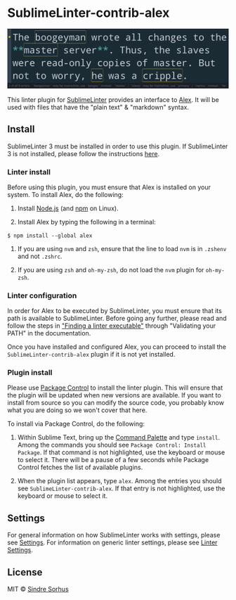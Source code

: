 # SublimeLinter-contrib-alex

![](screenshot.png)

This linter plugin for [SublimeLinter][docs] provides an interface to [Alex](http://alexjs.com). It will be used with files that have the "plain text" & "markdown" syntax.


## Install

SublimeLinter 3 must be installed in order to use this plugin. If SublimeLinter 3 is not installed, please follow the instructions [here][installation].

### Linter install

Before using this plugin, you must ensure that Alex is installed on your system. To install Alex, do the following:

1. Install [Node.js](http://nodejs.org) (and [npm](https://github.com/joyent/node/wiki/Installing-Node.js-via-package-manager) on Linux).

1. Install Alex by typing the following in a terminal:

```
$ npm install --global alex
```

1. If you are using `nvm` and `zsh`, ensure that the line to load `nvm` is in `.zshenv` and not `.zshrc`.

1. If you are using `zsh` and `oh-my-zsh`, do not load the `nvm` plugin for `oh-my-zsh`.

### Linter configuration

In order for Alex to be executed by SublimeLinter, you must ensure that its path is available to SublimeLinter. Before going any further, please read and follow the steps in ["Finding a linter executable"](http://sublimelinter.readthedocs.org/en/latest/troubleshooting.html#finding-a-linter-executable) through "Validating your PATH" in the documentation.

Once you have installed and configured Alex, you can proceed to install the `SublimeLinter-contrib-alex` plugin if it is not yet installed.

### Plugin install

Please use [Package Control][pc] to install the linter plugin. This will ensure that the plugin will be updated when new versions are available. If you want to install from source so you can modify the source code, you probably know what you are doing so we won't cover that here.

To install via Package Control, do the following:

1. Within Sublime Text, bring up the [Command Palette][cmd] and type `install`. Among the commands you should see `Package Control: Install Package`. If that command is not highlighted, use the keyboard or mouse to select it. There will be a pause of a few seconds while Package Control fetches the list of available plugins.

1. When the plugin list appears, type `alex`. Among the entries you should see `SublimeLinter-contrib-alex`. If that entry is not highlighted, use the keyboard or mouse to select it.

## Settings

For general information on how SublimeLinter works with settings, please see [Settings][settings]. For information on generic linter settings, please see [Linter Settings][linter-settings].


## License

MIT © [Sindre Sorhus](http://sindresorhus.com)


[docs]: http://sublimelinter.readthedocs.org
[installation]: http://sublimelinter.readthedocs.org/en/latest/installation.html
[locating-executables]: http://sublimelinter.readthedocs.org/en/latest/usage.html#how-linter-executables-are-located
[pc]: https://packagecontrol.io/installation
[cmd]: http://docs.sublimetext.info/en/sublime-text-3/extensibility/command_palette.html
[settings]: http://sublimelinter.readthedocs.org/en/latest/settings.html
[linter-settings]: http://sublimelinter.readthedocs.org/en/latest/linter_settings.html
[inline-settings]: http://sublimelinter.readthedocs.org/en/latest/settings.html#inline-settings
